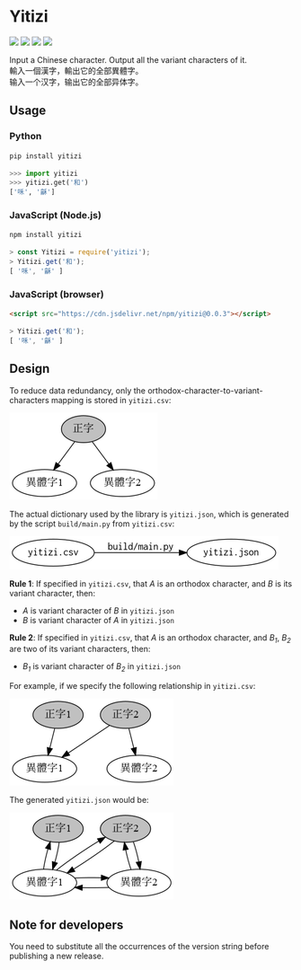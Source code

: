 # Yitizi

[![](https://badge.fury.io/py/yitizi.svg)](https://pypi.org/project/yitizi/) [![](https://badge.fury.io/js/yitizi.svg)](https://www.npmjs.com/package/yitizi) [![](https://data.jsdelivr.com/v1/package/npm/yitizi/badge)](https://www.jsdelivr.com/package/npm/yitizi) [![](https://github.com/nk2028/yitizi/workflows/Package/badge.svg)](https://github.com/nk2028/yitizi/actions?query=workflow%3APackage)

Input a Chinese character. Output all the variant characters of it.<br>
輸入一個漢字，輸出它的全部異體字。<br>
输入一个汉字，输出它的全部异体字。

## Usage

### Python

```sh
pip install yitizi
```

```python
>>> import yitizi
>>> yitizi.get('和')
['咊', '龢']
```

### JavaScript (Node.js)

```sh
npm install yitizi
```

```javascript
> const Yitizi = require('yitizi');
> Yitizi.get('和');
[ '咊', '龢' ]
```

### JavaScript (browser)

```html
<script src="https://cdn.jsdelivr.net/npm/yitizi@0.0.3"></script>
```

```javascript
> Yitizi.get('和');
[ '咊', '龢' ]
```

## Design

To reduce data redundancy, only the orthodox-character-to-variant-characters mapping is stored in `yitizi.csv`:

![](https://raw.githubusercontent.com/nk2028/yitizi/777c147/demo/char.png)

The actual dictionary used by the library is `yitizi.json`, which is generated by the script `build/main.py` from `yitizi.csv`:

![](https://raw.githubusercontent.com/nk2028/yitizi/777c147/demo/route.png)

**Rule 1**: If specified in `yitizi.csv`, that _A_ is an orthodox character, and _B_ is its variant character, then:

- _A_ is variant character of _B_ in `yitizi.json`
- _B_ is variant character of _A_ in `yitizi.json`

**Rule 2**: If specified in `yitizi.csv`, that _A_ is an orthodox character, and _B<sub>1</sub>_, _B<sub>2</sub>_ are two of its variant characters, then:

- _B<sub>1</sub>_ is variant character of _B<sub>2</sub>_ in `yitizi.json`

For example, if we specify the following relationship in `yitizi.csv`:

![](https://raw.githubusercontent.com/nk2028/yitizi/777c147/demo/example1.png)

The generated `yitizi.json` would be:

![](https://raw.githubusercontent.com/nk2028/yitizi/777c147/demo/example2.png)

## Note for developers

You need to substitute all the occurrences of the version string before publishing a new release.
